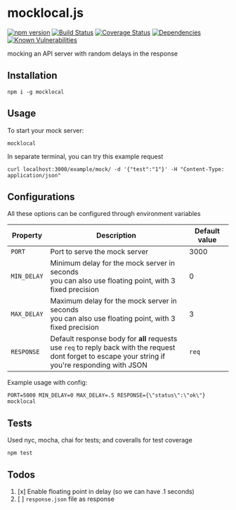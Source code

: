 # mocklocal.js
[![npm version](https://badge.fury.io/js/mocklocal.svg)](https://badge.fury.io/js/mocklocal) [![Build Status](https://travis-ci.org/kemalelmizan/mocklocal.svg?branch=master)](https://travis-ci.org/kemalelmizan/mocklocal) [![Coverage Status](https://coveralls.io/repos/github/kemalelmizan/mocklocal/badge.svg?branch=master)](https://coveralls.io/github/kemalelmizan/mocklocal?branch=master) [![Dependencies](https://david-dm.org/kemalelmizan/mocklocal.svg)](https://david-dm.org/kemalelmizan/mocklocal) [![Known Vulnerabilities](https://snyk.io/test/github/kemalelmizan/mocklocal/badge.svg?targetFile=package.json)](https://snyk.io/test/github/kemalelmizan/mocklocal?targetFile=package.json)

mocking an API server with random delays in the response

## Installation
```
npm i -g mocklocal
```

## Usage
To start your mock server:
```
mocklocal
```
In separate terminal, you can try this example request
```
curl localhost:3000/example/mock/ -d '{"test":"1"}' -H "Content-Type: application/json"
```

## Configurations
All these options can be configured through environment variables

| Property | Description | Default value |
|-|-|-|
| `PORT` | Port to serve the mock server | 3000 |
| `MIN_DELAY` | Minimum delay for the mock server in seconds <br> you can also use floating point, with 3 fixed precision | 0 |
| `MAX_DELAY` | Maximum delay for the mock server in seconds <br> you can also use floating point, with 3 fixed precision | 3 |
| `RESPONSE` | Default response body for **all** requests <br> use `req` to reply back with the request <br> dont forget to escape your string if you're responding with JSON | `req` |

Example usage with config:
```
PORT=5000 MIN_DELAY=0 MAX_DELAY=.5 RESPONSE={\"status\":\"ok\"} mocklocal
```

## Tests
Used nyc, mocha, chai for tests; and coveralls for test coverage
```
npm test
```

## Todos

1.  [x] Enable floating point in delay (so we can have .1 seconds)
1.  [ ] `response.json` file as response
